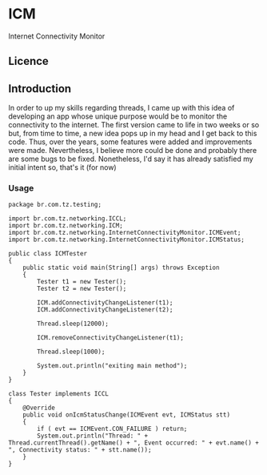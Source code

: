 # ICM
Internet Connectivity Monitor

## Licence


## Introduction
In order to up my skills regarding threads, I came up with this idea of developing an app whose unique purpose would be to monitor the connectivity to the internet. 
The first version came to life in two weeks or so but, from time to time, a new idea pops up in my head and I get back to this code.
Thus, over the years, some features were added and improvements were made.
Nevertheless, I believe more could be done and probably there are some bugs to be fixed.
Nonetheless, I'd say it has already satisfied my initial intent so, that's it (for now)

### Usage
```
package br.com.tz.testing;

import br.com.tz.networking.ICCL;
import br.com.tz.networking.ICM;
import br.com.tz.networking.InternetConnectivityMonitor.ICMEvent;
import br.com.tz.networking.InternetConnectivityMonitor.ICMStatus;

public class ICMTester
{
	public static void main(String[] args) throws Exception
	{
		Tester t1 = new Tester();
		Tester t2 = new Tester();

		ICM.addConnectivityChangeListener(t1);
		ICM.addConnectivityChangeListener(t2);

		Thread.sleep(12000);

		ICM.removeConnectivityChangeListener(t1);

		Thread.sleep(1000);

		System.out.println("exiting main method");
	}
}

class Tester implements ICCL
{
	@Override
	public void onIcmStatusChange(ICMEvent evt, ICMStatus stt)
	{
		if ( evt == ICMEvent.CON_FAILURE ) return;
		System.out.println("Thread: " + Thread.currentThread().getName() + ", Event occurred: " + evt.name() + ", Connectivity status: " + stt.name());
	}
}
```
